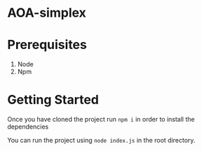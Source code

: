 # AOA-simplex

# Prerequisites

1. Node
2. Npm

# Getting Started

Once you have cloned the project run `npm i` in order to install the dependencies

You can run the project using `node index.js` in the root directory.
